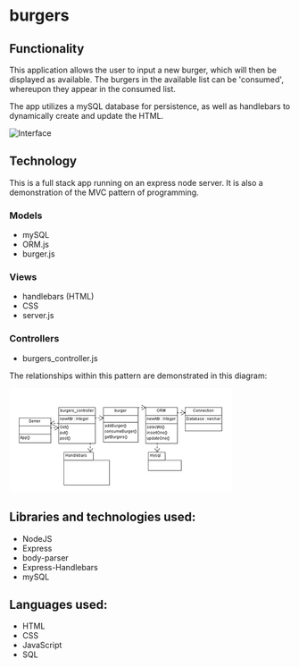 # burgers

## Functionality
This application allows the user to input a new burger, which will then be displayed as available.  The burgers in the available list can be 'consumed', whereupon they appear in the consumed list.

The app utilizes a mySQL database for persistence, as well as handlebars to dynamically create and update the HTML.

![Interface](/public/assets/img/ClassDiagramClassDiagram.png "Interface diagram")

## Technology
This is a full stack app running  on an express node server.  It is also a demonstration of the MVC pattern of programming.

### Models
* mySQL
* ORM.js
* burger.js

### Views
* handlebars (HTML)
* CSS
* server.js

### Controllers
* burgers_controller.js


The relationships within this pattern are demonstrated in this diagram:

![UML](/public/assets/img/ClassDiagram.png "server diagram")

## Libraries and technologies used:
* NodeJS
* Express
* body-parser
* Express-Handlebars
* mySQL

## Languages used:
* HTML
* CSS
* JavaScript
* SQL
